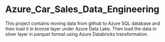 # Azure_Car_Sales_Data_Engineering
This project contains moving data from github to Azure SQL database and then load it in bronze layer under Azure Data Lake. Then load the data in silver layer in parquet format using Azure Databricks transformation.

